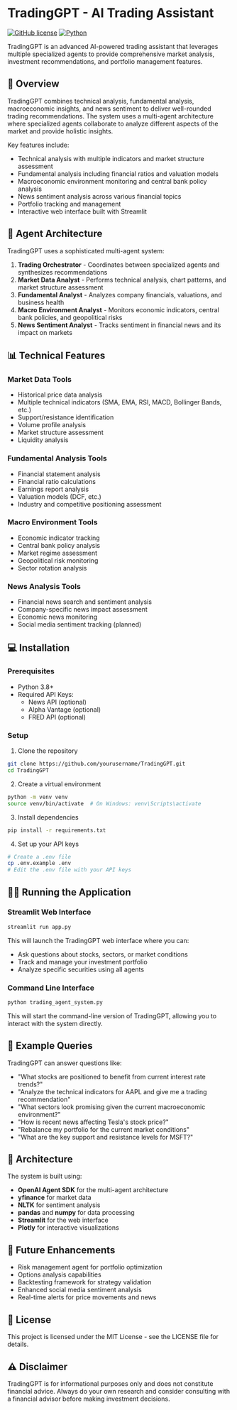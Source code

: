 # TradingGPT - AI Trading Assistant

[![GitHub license](https://img.shields.io/badge/license-MIT-blue.svg)](https://github.com/yourusername/TradingGPT/blob/main/LICENSE)
[![Python](https://img.shields.io/badge/python-3.8+-blue.svg)](https://www.python.org/downloads/)

TradingGPT is an advanced AI-powered trading assistant that leverages multiple specialized agents to provide comprehensive market analysis, investment recommendations, and portfolio management features.

## 🚀 Overview

TradingGPT combines technical analysis, fundamental analysis, macroeconomic insights, and news sentiment to deliver well-rounded trading recommendations. The system uses a multi-agent architecture where specialized agents collaborate to analyze different aspects of the market and provide holistic insights.

Key features include:
- Technical analysis with multiple indicators and market structure assessment
- Fundamental analysis including financial ratios and valuation models
- Macroeconomic environment monitoring and central bank policy analysis 
- News sentiment analysis across various financial topics
- Portfolio tracking and management
- Interactive web interface built with Streamlit

## 🤖 Agent Architecture

TradingGPT uses a sophisticated multi-agent system:

1. **Trading Orchestrator** - Coordinates between specialized agents and synthesizes recommendations
2. **Market Data Analyst** - Performs technical analysis, chart patterns, and market structure assessment
3. **Fundamental Analyst** - Analyzes company financials, valuations, and business health
4. **Macro Environment Analyst** - Monitors economic indicators, central bank policies, and geopolitical risks
5. **News Sentiment Analyst** - Tracks sentiment in financial news and its impact on markets

## 📊 Technical Features

### Market Data Tools
- Historical price data analysis
- Multiple technical indicators (SMA, EMA, RSI, MACD, Bollinger Bands, etc.)
- Support/resistance identification
- Volume profile analysis
- Market structure assessment
- Liquidity analysis

### Fundamental Analysis Tools
- Financial statement analysis
- Financial ratio calculations
- Earnings report analysis
- Valuation models (DCF, etc.)
- Industry and competitive positioning assessment

### Macro Environment Tools
- Economic indicator tracking
- Central bank policy analysis
- Market regime assessment
- Geopolitical risk monitoring
- Sector rotation analysis

### News Analysis Tools
- Financial news search and sentiment analysis
- Company-specific news impact assessment
- Economic news monitoring
- Social media sentiment tracking (planned)

## 💻 Installation

### Prerequisites

- Python 3.8+
- Required API Keys:
  - News API (optional)
  - Alpha Vantage (optional)
  - FRED API (optional)

### Setup

1. Clone the repository
```bash
git clone https://github.com/yourusername/TradingGPT.git
cd TradingGPT
```

2. Create a virtual environment
```bash
python -m venv venv
source venv/bin/activate  # On Windows: venv\Scripts\activate
```

3. Install dependencies
```bash
pip install -r requirements.txt
```

4. Set up your API keys
```bash
# Create a .env file
cp .env.example .env
# Edit the .env file with your API keys
```

## 🏃‍♀️ Running the Application

### Streamlit Web Interface

```bash
streamlit run app.py
```

This will launch the TradingGPT web interface where you can:
- Ask questions about stocks, sectors, or market conditions
- Track and manage your investment portfolio
- Analyze specific securities using all agents

### Command Line Interface

```bash
python trading_agent_system.py
```

This will start the command-line version of TradingGPT, allowing you to interact with the system directly.

## 📝 Example Queries

TradingGPT can answer questions like:

- "What stocks are positioned to benefit from current interest rate trends?"
- "Analyze the technical indicators for AAPL and give me a trading recommendation"
- "What sectors look promising given the current macroeconomic environment?"
- "How is recent news affecting Tesla's stock price?"
- "Rebalance my portfolio for the current market conditions"
- "What are the key support and resistance levels for MSFT?"

## 🧩 Architecture

The system is built using:
- **OpenAI Agent SDK** for the multi-agent architecture
- **yfinance** for market data
- **NLTK** for sentiment analysis
- **pandas** and **numpy** for data processing
- **Streamlit** for the web interface
- **Plotly** for interactive visualizations

## 🌱 Future Enhancements

- Risk management agent for portfolio optimization
- Options analysis capabilities
- Backtesting framework for strategy validation
- Enhanced social media sentiment analysis
- Real-time alerts for price movements and news

## 📄 License

This project is licensed under the MIT License - see the LICENSE file for details.

## ⚠️ Disclaimer

TradingGPT is for informational purposes only and does not constitute financial advice. Always do your own research and consider consulting with a financial advisor before making investment decisions.
